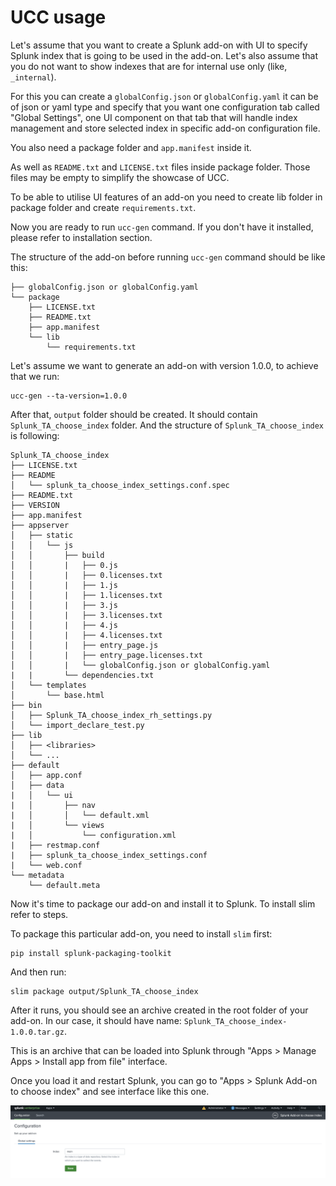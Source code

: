 # UCC usage

Let's assume that you want to create a Splunk add-on with UI to specify
Splunk index that is going to be used in the add-on. Let's also assume
that you do not want to show indexes that are for internal use only
(like, `_internal`).

For this you can create a `globalConfig.json` or `globalConfig.yaml` it can be of json or yaml type and specify that you
want one configuration tab called "Global Settings", one UI component on
that tab that will handle index management and store selected index in
specific add-on configuration file.

You also need a package folder and `app.manifest` inside it.

As well as `README.txt` and `LICENSE.txt` files inside package folder. Those
files may be empty to simplify the showcase of UCC.

To be able to utilise UI features of an add-on you need to create lib
folder in package folder and create `requirements.txt`.

Now you are ready to run `ucc-gen` command. If you don't have it
installed, please refer to installation section.

The structure of the add-on before running `ucc-gen` command should be
like this:

    ├── globalConfig.json or globalConfig.yaml
    └── package
        ├── LICENSE.txt
        ├── README.txt
        ├── app.manifest
        └── lib
            └── requirements.txt

Let's assume we want to generate an add-on with version 1.0.0, to
achieve that we run:

```
ucc-gen --ta-version=1.0.0
```

After that, `output` folder should be created. It should contain
`Splunk_TA_choose_index` folder. And the structure of
`Splunk_TA_choose_index` is following:

    Splunk_TA_choose_index
    ├── LICENSE.txt
    ├── README
    │   └── splunk_ta_choose_index_settings.conf.spec
    ├── README.txt
    ├── VERSION
    ├── app.manifest
    ├── appserver
    │   ├── static
    │   │   └── js
    │   │       ├── build
    │   │       |   ├── 0.js
    │   │       |   ├── 0.licenses.txt
    │   │       |   ├── 1.js
    │   │       |   ├── 1.licenses.txt
    │   │       |   ├── 3.js
    │   │       |   ├── 3.licenses.txt
    │   │       |   ├── 4.js
    │   │       |   ├── 4.licenses.txt
    │   │       |   ├── entry_page.js
    │   │       |   ├── entry_page.licenses.txt
    │   │       |   └── globalConfig.json or globalConfig.yaml
    |   |       └── dependencies.txt
    │   └── templates
    │       └── base.html
    ├── bin
    │   ├── Splunk_TA_choose_index_rh_settings.py
    │   └── import_declare_test.py
    ├── lib
    │   ├── <libraries>
    │   └── ...
    ├── default
    │   ├── app.conf
    │   ├── data
    |   │   └── ui
    |   │       ├── nav
    |   │       │   └── default.xml
    |   │       └── views
    |   │           └── configuration.xml
    |   ├── restmap.conf
    |   ├── splunk_ta_choose_index_settings.conf
    |   └── web.conf
    └── metadata
        └── default.meta

Now it's time to package our add-on and install it to Splunk. To install
slim refer to steps.

To package this particular add-on, you need to install `slim` first:

```
pip install splunk-packaging-toolkit
```

And then run:

```
slim package output/Splunk_TA_choose_index
```

After it runs, you should see an archive created in the root folder of
your add-on. In our case, it should have name:
`Splunk_TA_choose_index-1.0.0.tar.gz`.

This is an archive that can be loaded into Splunk through "Apps >
Manage Apps > Install app from file" interface.

Once you load it and restart Splunk, you can go to "Apps > Splunk
Add-on to choose index" and see interface like this one.

![image](images/splunk_add_on_choose_index.png)
